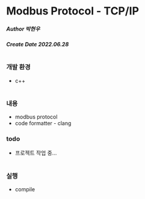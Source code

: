 # Modbus Protocol - TCP/IP
##### Author 박현우
##### Create Date 2022.06.28
#
### 개발 환경
* c++
#
### 내용
* modbus protocol
* code formatter - clang
### todo
* 프로젝트 작업 중...
#
### 실행
* compile
